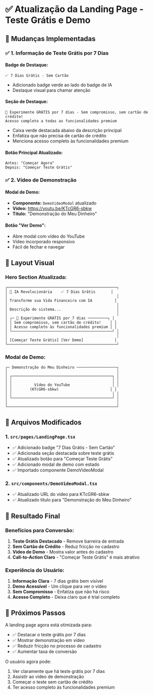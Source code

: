 # ✅ Atualização da Landing Page - Teste Grátis e Demo

## 🎯 Mudanças Implementadas

### ✅ 1. Informação de Teste Grátis por 7 Dias

#### Badge de Destaque:

```
✅ 7 Dias Grátis - Sem Cartão
```

- Adicionado badge verde ao lado do badge de IA
- Destaque visual para chamar atenção

#### Seção de Destaque:

```
🎉 Experimente GRÁTIS por 7 dias - Sem compromisso, sem cartão de crédito!
Acesso completo a todas as funcionalidades premium
```

- Caixa verde destacada abaixo da descrição principal
- Enfatiza que não precisa de cartão de crédito
- Menciona acesso completo às funcionalidades premium

#### Botão Principal Atualizado:

```
Antes: "Começar Agora"
Depois: "Começar Teste Grátis"
```

### ✅ 2. Vídeo de Demonstração

#### Modal de Demo:

- **Componente:** `DemoVideoModal` atualizado
- **Vídeo:** https://youtu.be/KTcGR6-sbkw
- **Título:** "Demonstração do Meu Dinheiro"

#### Botão "Ver Demo":

- Abre modal com vídeo do YouTube
- Vídeo incorporado responsivo
- Fácil de fechar e navegar

## 🎨 Layout Visual

### Hero Section Atualizada:

```
┌─────────────────────────────────────────────────┐
│ 🚀 IA Revolucionária    ✅ 7 Dias Grátis       │
│                                                 │
│ Transforme sua Vida Financeira com IA          │
│                                                 │
│ Descrição do sistema...                         │
│                                                 │
│ ┌─ 🎉 Experimente GRÁTIS por 7 dias ─────────┐ │
│ │ Sem compromisso, sem cartão de crédito!    │ │
│ │ Acesso completo às funcionalidades premium │ │
│ └─────────────────────────────────────────────┘ │
│                                                 │
│ [Começar Teste Grátis] [Ver Demo]              │
└─────────────────────────────────────────────────┘
```

### Modal de Demo:

```
┌─ Demonstração do Meu Dinheiro ──────────────────┐
│                                                 │
│ ┌─────────────────────────────────────────────┐ │
│ │                                             │ │
│ │          Vídeo do YouTube                   │ │
│ │        (KTcGR6-sbkw)                       │ │
│ │                                             │ │
│ └─────────────────────────────────────────────┘ │
│                                                 │
└─────────────────────────────────────────────────┘
```

## 🔧 Arquivos Modificados

### 1. `src/pages/LandingPage.tsx`

- ✅ Adicionado badge "7 Dias Grátis - Sem Cartão"
- ✅ Adicionada seção destacada sobre teste grátis
- ✅ Atualizado botão para "Começar Teste Grátis"
- ✅ Adicionado modal de demo com estado
- ✅ Importado componente DemoVideoModal

### 2. `src/components/DemoVideoModal.tsx`

- ✅ Atualizado URL do vídeo para KTcGR6-sbkw
- ✅ Atualizado título para "Demonstração do Meu Dinheiro"

## 🎯 Resultado Final

### Benefícios para Conversão:

1. **Teste Grátis Destacado** - Remove barreira de entrada
2. **Sem Cartão de Crédito** - Reduz fricção no cadastro
3. **Vídeo de Demo** - Mostra valor antes do cadastro
4. **Call-to-Action Claro** - "Começar Teste Grátis" é mais atrativo

### Experiência do Usuário:

1. **Informação Clara** - 7 dias grátis bem visível
2. **Demo Acessível** - Um clique para ver o vídeo
3. **Sem Compromisso** - Enfatiza que não há risco
4. **Acesso Completo** - Deixa claro que é trial completo

## 🚀 Próximos Passos

A landing page agora está otimizada para:

- ✅ Destacar o teste grátis por 7 dias
- ✅ Mostrar demonstração em vídeo
- ✅ Reduzir fricção no processo de cadastro
- ✅ Aumentar taxa de conversão

O usuário agora pode:

1. Ver claramente que há teste grátis por 7 dias
2. Assistir ao vídeo de demonstração
3. Começar o teste sem cartão de crédito
4. Ter acesso completo às funcionalidades premium
